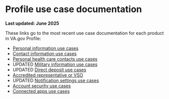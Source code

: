 # Profile use case documentation

**Last updated: June 2025**

These links go to the most recent use case documentation for each product in VA.gov Profile:

- [Personal information use cases](https://github.com/department-of-veterans-affairs/va.gov-team/tree/master/products/identity-personalization/profile/personal-information/use-cases#readme)
- [Contact information use cases](https://github.com/department-of-veterans-affairs/va.gov-team/tree/master/products/identity-personalization/profile/contact-information/use-cases#readme)
- [Personal health care contacts use cases](https://github.com/department-of-veterans-affairs/va.gov-team/tree/master/products/identity-personalization/profile/personal-health-care-contacts/use-cases)
- UPDATED [Military information use cases](https://github.com/department-of-veterans-affairs/va.gov-team/tree/master/products/identity-personalization/profile/military-information/use-cases#readme)
- UPDATED [Direct deposit use cases](https://github.com/department-of-veterans-affairs/va.gov-team/tree/master/products/identity-personalization/direct-deposit/use-cases#readme)
- [Accredited representative or VSO](https://github.com/department-of-veterans-affairs/va.gov-team/tree/master/products/identity-personalization/profile/accredited-representative-status)
- UPDATED [Notification settings use cases](https://github.com/department-of-veterans-affairs/va.gov-team/tree/master/products/identity-personalization/profile/notification-preferences/use-cases#readme)
- [Account security use cases](https://github.com/department-of-veterans-affairs/va.gov-team/tree/master/products/identity-personalization/profile/account-security/use-cases#readme)
- [Connected apps use cases](https://github.com/department-of-veterans-affairs/va.gov-team/tree/master/products/identity-personalization/profile/connected-apps/use-cases#readme)
